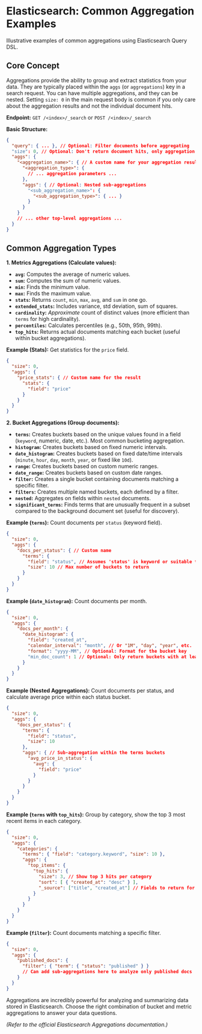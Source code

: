 # Elasticsearch: Common Aggregation Examples

Illustrative examples of common aggregations using Elasticsearch Query DSL.

## Core Concept

Aggregations provide the ability to group and extract statistics from your data. They are typically placed within the `aggs` (or `aggregations`) key in a search request. You can have multiple aggregations, and they can be nested. Setting `size: 0` in the main request body is common if you only care about the aggregation results and not the individual document hits.

**Endpoint:** `GET /<index>/_search` or `POST /<index>/_search`

**Basic Structure:**

```json
{
  "query": { ... }, // Optional: Filter documents before aggregating
  "size": 0, // Optional: Don't return document hits, only aggregation results
  "aggs": {
    "<aggregation_name>": { // A custom name for your aggregation result
      "<aggregation_type>": {
        // ... aggregation parameters ...
      },
      "aggs": { // Optional: Nested sub-aggregations
        "<sub_aggregation_name>": {
          "<sub_aggregation_type>": { ... }
        }
      }
    }
    // ... other top-level aggregations ...
  }
}
```

## Common Aggregation Types

**1. Metrics Aggregations (Calculate values):**

*   **`avg`:** Computes the average of numeric values.
*   **`sum`:** Computes the sum of numeric values.
*   **`min`:** Finds the minimum value.
*   **`max`:** Finds the maximum value.
*   **`stats`:** Returns `count`, `min`, `max`, `avg`, and `sum` in one go.
*   **`extended_stats`:** Includes variance, std deviation, sum of squares.
*   **`cardinality`:** *Approximate* count of distinct values (more efficient than `terms` for high cardinality).
*   **`percentiles`:** Calculates percentiles (e.g., 50th, 95th, 99th).
*   **`top_hits`:** Returns actual documents matching each bucket (useful within bucket aggregations).

**Example (Stats):** Get statistics for the `price` field.

```json
{
  "size": 0,
  "aggs": {
    "price_stats": { // Custom name for the result
      "stats": {
        "field": "price"
      }
    }
  }
}
```

**2. Bucket Aggregations (Group documents):**

*   **`terms`:** Creates buckets based on the unique values found in a field (`keyword`, numeric, date, etc.). Most common bucketing aggregation.
*   **`histogram`:** Creates buckets based on fixed numeric intervals.
*   **`date_histogram`:** Creates buckets based on fixed date/time intervals (`minute`, `hour`, `day`, `month`, `year`, or fixed like `10d`).
*   **`range`:** Creates buckets based on custom numeric ranges.
*   **`date_range`:** Creates buckets based on custom date ranges.
*   **`filter`:** Creates a single bucket containing documents matching a specific filter.
*   **`filters`:** Creates multiple named buckets, each defined by a filter.
*   **`nested`:** Aggregates on fields within `nested` documents.
*   **`significant_terms`:** Finds terms that are unusually frequent in a subset compared to the background document set (useful for discovery).

**Example (`terms`):** Count documents per `status` (keyword field).

```json
{
  "size": 0,
  "aggs": {
    "docs_per_status": { // Custom name
      "terms": {
        "field": "status", // Assumes 'status' is keyword or suitable type
        "size": 10 // Max number of buckets to return
      }
    }
  }
}
```

**Example (`date_histogram`):** Count documents per month.

```json
{
  "size": 0,
  "aggs": {
    "docs_per_month": {
      "date_histogram": {
        "field": "created_at",
        "calendar_interval": "month", // Or "1M", "day", "year", etc.
        "format": "yyyy-MM", // Optional: Format for the bucket key
        "min_doc_count": 1 // Optional: Only return buckets with at least 1 doc
      }
    }
  }
}
```

**Example (Nested Aggregations):** Count documents per status, and calculate average price within each status bucket.

```json
{
  "size": 0,
  "aggs": {
    "docs_per_status": {
      "terms": {
        "field": "status",
        "size": 10
      },
      "aggs": { // Sub-aggregation within the terms buckets
        "avg_price_in_status": {
          "avg": {
            "field": "price"
          }
        }
      }
    }
  }
}
```

**Example (`terms` with `top_hits`):** Group by category, show the top 3 most recent items in each category.

```json
{
  "size": 0,
  "aggs": {
    "categories": {
      "terms": { "field": "category.keyword", "size": 10 },
      "aggs": {
        "top_items": {
          "top_hits": {
            "size": 3, // Show top 3 hits per category
            "sort": [ { "created_at": "desc" } ],
            "_source": ["title", "created_at"] // Fields to return for hits
          }
        }
      }
    }
  }
}
```

**Example (`filter`):** Count documents matching a specific filter.

```json
{
  "size": 0,
  "aggs": {
    "published_docs": {
      "filter": { "term": { "status": "published" } }
      // Can add sub-aggregations here to analyze only published docs
    }
  }
}
```

Aggregations are incredibly powerful for analyzing and summarizing data stored in Elasticsearch. Choose the right combination of bucket and metric aggregations to answer your data questions.

*(Refer to the official Elasticsearch Aggregations documentation.)*